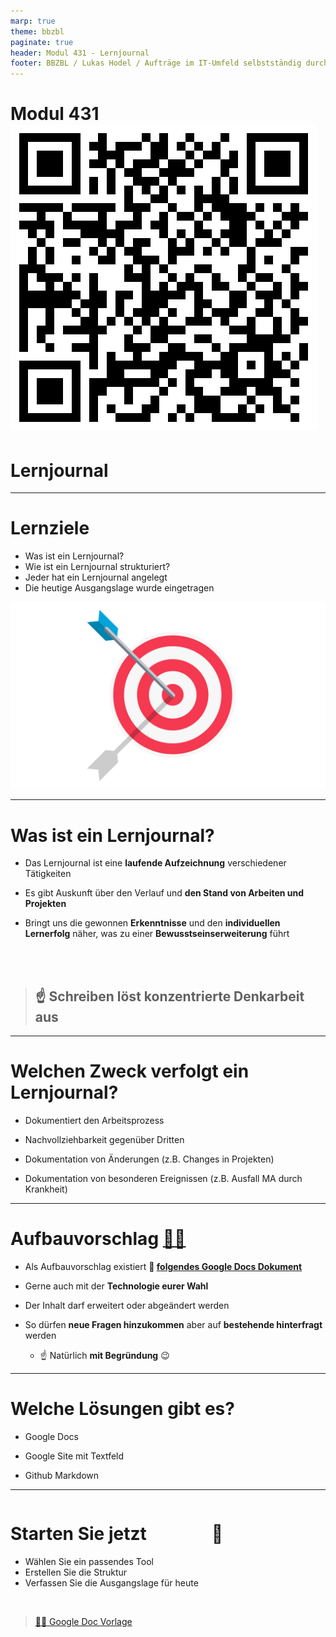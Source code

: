 ```yaml
---
marp: true
theme: bbzbl
paginate: true
header: Modul 431 - Lernjournal
footer: BBZBL / Lukas Hodel / Aufträge im IT-Umfeld selbstständig durchführen
---
```


<!-- _class: cover -->

# Modul 431 [![h:120px](./images/qrcode-lernjournal.svg)](https://codingluke.github.io/bbzbl-modul-431/docs/themen/lernjournal)
# <!--fit--> Lernjournal

---

# Lernziele

- Was ist ein Lernjournal?
- Wie ist ein Lernjournal strukturiert?
- Jeder hat ein Lernjournal angelegt
- Die heutige Ausgangslage wurde eingetragen

![bg right](./images/goals.png)

---

# Was ist ein Lernjournal?

- Das Lernjournal ist eine **laufende Aufzeichnung** verschiedener Tätigkeiten

- Es gibt Auskunft über den Verlauf und **den Stand von Arbeiten und Projekten**
- Bringt uns die gewonnen **Erkenntnisse** und den **individuellen Lernerfolg** näher, was zu einer **Bewusstseinserweiterung** führt

<br><br>

> ## <!--fit--> :point_up: Schreiben löst konzentrierte Denkarbeit aus

---

# Welchen Zweck verfolgt ein Lernjournal?

- Dokumentiert den Arbeitsprozess

- Nachvollziehbarkeit gegenüber Dritten
- Dokumentation von Änderungen (z.B. Changes in Projekten)
- Dokumentation von besonderen Ereignissen (z.B. Ausfall MA durch Krankheit)

---

# Aufbauvorschlag [:link::book:](https://docs.google.com/document/d/1Pa_FThTbr1Dc1gMTN7aRng5iTRFoYsGSLpmtn8qsx4Y/edit)

- Als Aufbauvorschlag existiert **:book: [folgendes Google Docs Dokument](https://docs.google.com/document/d/1Pa_FThTbr1Dc1gMTN7aRng5iTRFoYsGSLpmtn8qsx4Y/edit)**

- Gerne auch mit der **Technologie eurer Wahl**
- Der Inhalt darf erweitert oder abgeändert werden
- So dürfen **neue Fragen hinzukommen** aber auf **bestehende hinterfragt** werden
    - :point_up: Natürlich **mit Begründung** :wink:

---

# Welche Lösungen gibt es?

- Google Docs

- Google Site mit Textfeld
- Github Markdown

---

<div class="columns"><div>

# **Starten Sie jetzt**

- Wählen Sie ein passendes Tool
- Erstellen Sie die Struktur
- Verfassen Sie die Ausgangslage für heute

<br/>

> [:link::book: Google Doc Vorlage](https://docs.google.com/document/d/1Pa_FThTbr1Dc1gMTN7aRng5iTRFoYsGSLpmtn8qsx4Y/edit)

</div><div>

# <!-- fit --> :rocket:

</div></div>
